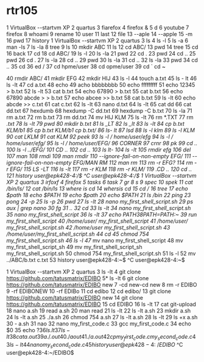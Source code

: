# rtr105

1  VirtualBox --startvm XP
    2  quartus
    3  fiarefox
    4  firefox &
    5  d
    6  youtube
    7  firefox
    8  whoami
    9  rename
   10  user
   11  last
   12  file
   13  --aple
   14  --apple
   15  -m
   16  pwd
   17  history
  1  VirtualBox --startvm XP
    2  quartus
    3  ls
    4  ls -l
    5  ls -a
    6  man -ls
    7  ls -la
    8  tree
    9  ls
   10  mkdir ABC
   11  ls
   12  cd ABC/
   13  pwd
   14  tree
   15  cd
   16  back
   17  cd
   18  cd ABC/
   19  ls -l
   20  ls -la
   21  pwd
   22  cd .
   23  pwd
   24  cd ..
   25  pwd
   26  cd .
   27  ls -la
   28  cd ..
   29  pwd
   30  ls -la
   31  cd ..
   32  ls -la
   33  pwd
   34  cd ..
   35  cd 
   36  ed /
   37  cd hpme/user
   38  cd opme/user
   39  cd `
cd ~

   40  rmdir ABC/
   41  mkdir EFG
   42  mkdir HIJ
   43  ls -l
   44  touch a.txt
   45  ls - lt
   46  ls -lt
   47  cd a.txt
   48  echo
   49  acho bbbbbbbb
   50  echo fffffffff
   51  echo 12345 > b.txt
   52  ls -lt
   53  cat b.txt 
   54  echo 67890  > b.txt
   55  cat b.txt 
   56  echo 67890 abcde > > b.txt 
   57  echo abcee >> b.txt 
   58  cat b.txt 
   59  ls -lt
   60  echo abcde  >> c.txt
   61  cat c.txt 
   62  ls -lt
   63  nano d.txt
   64  ls -lt
   65  cat dd
   66  cat dd.txt 
   67  hexdumb
   68  hexdump -C dd.txt 
   69  hexdump -C b.txt 
   70  ls -la
   71  rm a.txt 
   72  rm b.txt 
   73  rm dd.txt 
   74  mv HIJ KLM
   75  ls -lt
   76  rm *.TXT
   77  rm *.txt
   78  ls -lt
   79  pwd
   80  mkdir b.txt
   81  ls _LT
   82  ls _lt
   83  ls -lt
   84  cp b.txt  KLM/b1
   85  cp b.txt  KLM/b1 cp b.txt/
   86  ls- lt
   87  lsd
   88  ls -l  klm
   89  ls -l  KLM
   90  cat LKLM
   91  cat KLM
   92  peek 
   93  ls -l / home/user/efg
   94  ls -l / home/user/efg/
   95  ls -l / home/user/EFG/
   96  CORNER
   97  crnr
   98  pk
   99  cd ..
  100  ls -l ../EFG/
  101  CD ..
  102  cd ..
  103  ls lt-
  104  ls -lt
  105  rmdir efg
  106  del 
  107  man
  108  rmdi
  109  man rmdir
  110  --ignore-fail-on-non-empty EFG/
  111  --ignore-fail-on-non-empty EFG/MAN RM
  112  man rm
  113  rm -r EFG?
  114  rm -r EFG/
  115  LS -LT
  116  ls -lt
  117  rm -r KLM
  118  rm -r KLM/
  119  .CD ..
  120  cd ..
  121  history
user@epk428-4:/$ ^C
user@epk428-4:/$ 
1  VirtualBox --startvm XP
    2  quartus
    3  irfoxf
    4  firefox
    5  tasks
    6  task
    7  gr
    8  s
    9  spec
   10  spek
   11  cat /bin/ls/
   12  cat /bin/ls
   13  where is cd
   14  whersis cd
   15  cd /
   16  tree
   17  echo $path
   18  echo $PATH
   19  echo $path
   20  echo $PATH
   21  ls /bin
   22  ping
   23  pong
   24  -p
   25  ls -p
   26  pwd
   27  ls -lt
   28  nano my_first_shell_script.sh
   29  ps aux | grep nano
   30  fg
   31  ..
   32  cd
   33  ls -lt
   34  nano my_first_shell_script.sh
   35  nano my_first_shell_script
   36  ls -lt
   37  echo $PATH
   38  PATH=$PATH:~
   39  run my_first_shell_script
   40  /home/user/ my_first_shell_script
   41  /home/user/ my_first_shell_script.sh
   42  /home/user my_first_shell_script.sh
   43  /home/user/my_first_shell_script.sh
   44  cd
   45  chmod 754 my_first_shell_script.sh
   46  ls -l
   47* mv nano my_first_shell_script
   48  mv my_first_shell_script_sh
   49  mv my_first_shell_script_sh my_first_shell_script.sh
   50  chmod 754 my_first_shell_script.sh
   51  ls -l
   52  mv ../ABC/b.txt c.txt
   53  history
user@epk428-4:~$ ^C
user@epk428-4:~$ 

1  VirtualBox --startvm XP
    2  quartus
    3  ls -lt
    4  git clone https://github.com/tatusmatrix/EDIBO
    5* ls -lt 
    6  git clone https://github.com/tatusmatrix/EDIBO new
    7  -cd new-cd new
    8  rm -r EDIBO
    9  -rf EDIBONEW
   10  -rf EDIBo
   11  cd edibo
   12  cd edibo/
   13  git clone https://github.com/tatusmatrix/EDIBO new
   14  git clone https://github.com/tatusmatrix/EDIBO
   15  cd EDIBO
   16  ls -lt
   17  cat git-upload
   18  nano a.sh
   19  read a.sh
   20  man read
   21  ls -lt
   22  ls -lt a.sh
   23  mkdir a.sh
   24  ls -lt a.sh
   25  ./a.sh
   26  chmod 754 a.sh
   27  ls -lt a.sh
   28  ls -lt
   29  ls +x a.sh
   30  - a.sh 
   31  nao 
   32  nano my_first_code.c
   33  gcc my_first_code.c 
   34  echo $0
   35  echo $?
   36  ls.lt
   37  ls -lt
   38  cat a.out
   39  a./.out
   40  ./aout
   41  ./a.out
   42  cp my_first_code.c  my_second_code.c
   43  ls -lt
   44  nano my_second_code.c 
   45  history
user@epk428-4:~/EDIBO$ ^C
user@epk428-4:~/EDIBO$ 
